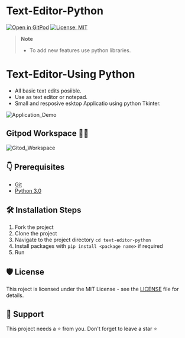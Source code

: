 # Text-Editor-Python
[![Open in GitPod](https://img.shields.io/badge/Gitpod-Ready--to--Code-blue?logo=gitpod)](https://ganeshpatil-texteditorp-2ocoupevqmp.ws-us63.gitpod.io/)
[![License: MIT](https://img.shields.io/badge/License-MIT-yellow.svg)](https://opensource.org/licenses/MIT) 

> **Note**
>
> - To add new features use python libraries.

# Text-Editor-Using Python


- All basic text edits posiible.
- Use as text editor or notepad. 
- Small and resposive esktop Applicatio using python Tkinter.

![Application_Demo](https://user-images.githubusercontent.com/59861179/188302863-f8c76783-cd33-4d45-8d78-d6edaaac0b39.gif)


## Gitpod Workspace 👨‍💻

![Gitod_Workspace](https://user-images.githubusercontent.com/59861179/188303095-f4b5455e-d6c0-4ad0-bab8-09d89af95eec.gif)

## 👇 Prerequisites
- [Git](https://git-scm.com/downloads)
- [Python 3.0](https://www.python.org/)



## 🛠️ Installation Steps

1. Fork the project
2. Clone the project
3. Navigate to the project directory `cd text-editor-python`
4. Install packages with `pip install <package name>` if required
5. Run 

## 🛡️ License

This roject is licensed under the MIT License - see the [LICENSE](https://opensource.org/licenses/MIT) file for details.

## 🙏 Support

This project needs a ⭐️ from you. Don't forget to leave a star ⭐️

